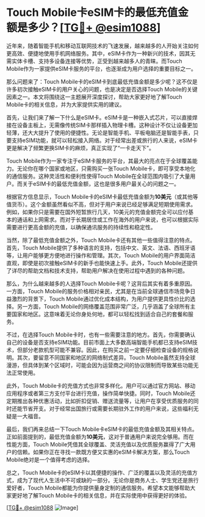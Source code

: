 # Touch Mobile卡eSIM卡的最低充值金额是多少？[[TG💪+ @esim1088](https://t.me/s/esim1088)]

近年来，随着智能手机和移动互联网技术的飞速发展，越来越多的人开始关注如何更高效、便捷地使用手机网络服务。其中，eSIM卡作为一种新兴的技术，因其无需实体卡槽、支持多设备连接等优势，正受到越来越多人的青睐。而Touch Mobile作为一家提供eSIM卡服务的平台，也逐渐成为用户选择的重要目标之一。

那么问题来了：Touch Mobile卡的eSIM卡到底最低充值金额是多少呢？这不仅是许多初次接触eSIM卡的用户关心的问题，也是决定是否选择Touch Mobile的关键因素之一。本文将围绕这一主题展开深度探讨，帮助大家更好地了解Touch Mobile卡的相关信息，并为大家提供实用的建议。

首先，让我们来了解一下什么是eSIM卡。eSIM卡是一种嵌入式芯片，可以直接焊接在设备主板上，无需像传统SIM卡那样插入物理卡槽。这种设计不仅让设备更加轻薄，还大大提升了使用的便捷性。无论是智能手机、平板电脑还是智能手表，只要支持eSIM功能，就可以轻松接入网络。对于经常出差或旅行的人来说，eSIM卡更是解决了频繁更换SIM卡的麻烦，真正实现了“一卡走天下”。

Touch Mobile作为一家专注于eSIM卡服务的平台，其最大的亮点在于全球覆盖能力。无论你在哪个国家或地区，只需购买一张Touch Mobile卡，即可享受本地化的通信服务。这种灵活性和便利性使得Touch Mobile在全球范围内吸引了大量用户。而关于eSIM卡的最低充值金额，这也是很多用户最关心的问题之一。

根据官方信息显示，Touch Mobile卡的eSIM卡最低充值金额为**10美元**（或其他等值货币）。这个金额虽然看似不高，但对于用户来说已经足够满足短期使用需求。例如，如果你只是需要在国外短暂旅行几天，10美元的充值金额完全可以应付基本的通话和上网需求。而对于长期居住或工作在海外的用户来说，也可以根据实际需要进行更高金额的充值，以确保通讯服务的持续性和稳定性。

当然，除了最低充值金额之外，Touch Mobile卡还有其他一些值得注意的特点。首先，Touch Mobile提供了多种语言的支持，包括中文、英文、法语、西班牙语等，让用户能够更方便地进行操作和管理。其次，Touch Mobile的用户界面简洁直观，即使是初次接触eSIM卡的新手也能快速上手。此外，Touch Mobile还提供了详尽的帮助文档和技术支持，帮助用户解决在使用过程中遇到的各种问题。

那么，为什么越来越多的人选择Touch Mobile卡呢？这背后其实有着多重原因。一方面，Touch Mobile的服务价格相对亲民，尤其是在当前全球通信市场竞争日益激烈的背景下，Touch Mobile通过优化成本结构，为用户提供更具性价比的选择。另一方面，Touch Mobile的网络覆盖范围非常广泛，几乎涵盖了全球所有主要国家和地区。这意味着无论你身处何地，都可以轻松找到适合自己的套餐和服务。

不过，在选择Touch Mobile卡时，也有一些需要注意的地方。首先，你需要确认自己的设备是否支持eSIM功能。目前市面上大多数高端智能手机都已支持eSIM技术，但部分老款机型可能不兼容。因此，在购买之前一定要仔细检查设备的规格说明。其次，要留意不同国家和地区的网络制式差异。Touch Mobile虽然支持全球漫游，但具体到某个区域时，可能会因为运营商之间的协议限制而导致某些功能无法正常使用。

此外，Touch Mobile卡的充值方式也非常多样化。用户可以通过官方网站、移动应用程序或者第三方支付平台进行充值，操作简单快捷。同时，Touch Mobile还定期推出各种优惠活动，比如折扣促销、赠送流量等，让用户在享受优质服务的同时还能节省开支。对于经常出国旅行或需要长期驻外工作的用户来说，这些福利无疑是一大福音。

最后，我们再来总结一下Touch Mobile卡eSIM卡的最低充值金额及其相关特点。正如前面提到的，最低充值金额为**10美元**，这对于普通用户来说完全够用。而在性能方面，Touch Mobile凭借其全球覆盖、灵活充值以及优质服务赢得了广大用户的信赖。如果你正在寻找一款既方便又实惠的eSIM卡解决方案，那么Touch Mobile绝对是一个值得考虑的选择。

总之，Touch Mobile卡的eSIM卡以其便捷的操作、广泛的覆盖以及灵活的充值方式，成为了现代人生活中不可或缺的一部分。无论你是商务人士、学生党还是旅行爱好者，Touch Mobile都能为你提供量身定制的通信服务。希望本文能够帮助大家更好地了解Touch Mobile卡的相关信息，并在实际使用中获得更好的体验。

[[TG💪+ @esim1088](https://t.me/s/esim1088) ![Image](https://i.postimg.cc/4NQfJmqS/Snipaste-2025-05-13-00-14-12.png)]